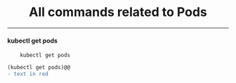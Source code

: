 
<h1 align="center">All commands related to Pods</h1>
<hr>

<h4> kubectl get pods </h4>

```terminal
    kubectl get pods
```

```diff
(kubectl get pods)@@
- text in red
```






